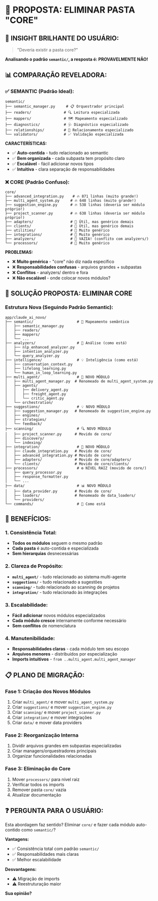 # 🎯 PROPOSTA: ELIMINAR PASTA "CORE"

## **🧠 INSIGHT BRILHANTE DO USUÁRIO:**

> "Deveria existir a pasta core?"

**Analisando o padrão `semantic/`, a resposta é: PROVAVELMENTE NÃO!**

## **📊 COMPARAÇÃO REVELADORA:**

### **✅ SEMANTIC (Padrão Ideal):**
```
semantic/
├── semantic_manager.py     # 📋 Orquestrador principal
├── readers/               # 🔍 Leitura especializada
├── mappers/               # 🗺️ Mapeamento especializado
├── diagnostics/           # 🩺 Diagnóstico especializado
├── relationships/         # 🔗 Relacionamento especializado
└── validators/            # ✅ Validação especializada
```

**CARACTERÍSTICAS:**
- ✅ **Auto-contida** - tudo relacionado ao semantic
- ✅ **Bem organizada** - cada subpasta tem propósito claro
- ✅ **Escalável** - fácil adicionar novos tipos
- ✅ **Intuitiva** - clara separação de responsabilidades

### **❌ CORE (Padrão Confuso):**
```
core/
├── advanced_integration.py    # 🔥 871 linhas (muito grande!)
├── multi_agent_system.py     # 🔥 648 linhas (muito grande!)
├── suggestion_engine.py      # 🔥 538 linhas (deveria ser módulo próprio!)
├── project_scanner.py        # 🔥 638 linhas (deveria ser módulo próprio!)
├── adapters/                 # 📁 Útil, mas genérico demais
├── clients/                  # 📁 Útil, mas genérico demais
├── utilities/                # 📁 Muito genérico
├── integrations/             # 📁 Muito genérico
├── analyzers/                # 📁 VAZIA! (conflito com analyzers/)
└── processors/               # 📁 Muito genérico
```

**PROBLEMAS:**
- ❌ **Muito genérica** - "core" não diz nada específico
- ❌ **Responsabilidades confusas** - arquivos grandes + subpastas
- ❌ **Conflitos** - analyzers/ dentro e fora
- ❌ **Não escalável** - onde colocar novos módulos?

## **🚀 SOLUÇÃO PROPOSTA: ELIMINAR CORE**

### **Estrutura Nova (Seguindo Padrão Semantic):**

```
app/claude_ai_novo/
├── semantic/                    # 🧠 Mapeamento semântico
│   ├── semantic_manager.py
│   ├── readers/
│   ├── mappers/
│   └── ...
├── analyzers/                   # 🔬 Análise (como está)
│   ├── nlp_enhanced_analyzer.py
│   ├── intention_analyzer.py
│   └── query_analyzer.py
├── intelligence/                # 💡 Inteligência (como está)
│   ├── conversation_context.py
│   ├── lifelong_learning.py
│   └── human_in_loop_learning.py
├── multi_agent/                 # 🤖 NOVO MÓDULO
│   ├── multi_agent_manager.py  # Renomeado de multi_agent_system.py
│   ├── agents/
│   │   ├── delivery_agent.py
│   │   ├── freight_agent.py
│   │   └── critic_agent.py
│   └── orchestration/
├── suggestions/                 # 💡 NOVO MÓDULO  
│   ├── suggestion_manager.py   # Renomeado de suggestion_engine.py
│   ├── engines/
│   ├── strategies/
│   └── feedback/
├── scanning/                    # 🔍 NOVO MÓDULO
│   ├── project_scanner.py      # Movido de core/
│   ├── discovery/
│   └── indexing/
├── integration/                 # 🚀 NOVO MÓDULO
│   ├── claude_integration.py   # Movido de core/
│   ├── advanced_integration.py # Movido de core/
│   ├── adapters/               # Movido de core/adapters/
│   └── clients/                # Movido de core/clients/
├── processors/                  # ⚙️ NÍVEL RAIZ (movido de core/)
│   ├── query_processor.py
│   ├── response_formatter.py
│   └── ...
├── data/                        # 📊 NOVO MÓDULO
│   ├── data_provider.py        # Movido de core/
│   ├── loaders/                # Renomeado de data_loaders/
│   └── providers/
└── commands/                    # 🤖 Como está
```

## **🎯 BENEFÍCIOS:**

### **1. Consistência Total:**
- **Todos os módulos** seguem o mesmo padrão
- **Cada pasta** é auto-contida e especializada
- **Sem hierarquias** desnecessárias

### **2. Clareza de Propósito:**
- **`multi_agent/`** - tudo relacionado ao sistema multi-agente
- **`suggestions/`** - tudo relacionado a sugestões
- **`scanning/`** - tudo relacionado ao scanning de projetos
- **`integration/`** - tudo relacionado às integrações

### **3. Escalabilidade:**
- **Fácil adicionar** novos módulos especializados
- **Cada módulo cresce** internamente conforme necessário
- **Sem conflitos** de nomenclatura

### **4. Manutenibilidade:**
- **Responsabilidades claras** - cada módulo tem seu escopo
- **Arquivos menores** - distribuídos por especialização
- **Imports intuitivos** - `from ..multi_agent.multi_agent_manager`

## **📋 PLANO DE MIGRAÇÃO:**

### **Fase 1: Criação dos Novos Módulos**
1. Criar `multi_agent/` e mover `multi_agent_system.py`
2. Criar `suggestions/` e mover `suggestion_engine.py`  
3. Criar `scanning/` e mover `project_scanner.py`
4. Criar `integration/` e mover integrações
5. Criar `data/` e mover data providers

### **Fase 2: Reorganização Interna**
1. Dividir arquivos grandes em subpastas especializadas
2. Criar managers/orquestradores principais
3. Organizar funcionalidades relacionadas

### **Fase 3: Eliminação do Core**
1. Mover `processors/` para nível raiz
2. Verificar todos os imports
3. Remover pasta `core/` vazia
4. Atualizar documentação

## **❓ PERGUNTA PARA O USUÁRIO:**

Esta abordagem faz sentido? Eliminar `core/` e fazer cada módulo auto-contido como `semantic/`?

**Vantagens:**
- ✅ Consistência total com padrão `semantic/`
- ✅ Responsabilidades mais claras
- ✅ Melhor escalabilidade

**Desvantagens:**
- ⚠️ Migração de imports
- ⚠️ Reestruturação maior

**Sua opinião?** 